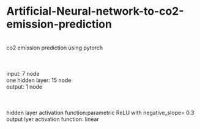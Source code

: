 # Artificial-Neural-network-to-co2-emission-prediction
<br>co2 emission prediction using pytorch 
<br><br><br>
<br>input: 7 node
<br>one hidden layer: 15 node
<br>output: 1 node
<br><br><br>
<br>hidden layer activation function:parametric ReLU with negative_slope= 0.3
<br>output lyer activation function: linear

